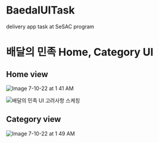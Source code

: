 # BaedalUITask
delivery app task at SeSAC program

# 배달의 민족 Home, Category UI
## Home view

![Image 7-10-22 at 1 41 AM](https://user-images.githubusercontent.com/53211818/178115003-89447928-1a89-4885-bfbb-301a1db6141a.jpg)

![배달의 민족 UI 고려사항 스케칭](https://user-images.githubusercontent.com/53211818/178115086-a4b9447a-f4de-486d-8efc-4e366f23d79a.jpeg)

## Category view

![Image 7-10-22 at 1 49 AM](https://user-images.githubusercontent.com/53211818/178115257-ee2d8daa-4ad9-422e-912d-38dcfcb1ac6e.jpg)
